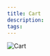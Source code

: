 ```yaml
---
title: Cart
description:  
tags: 
---
```


![Cart](https://wcpos.com/wp-content/uploads/2015/06/cart.gif)